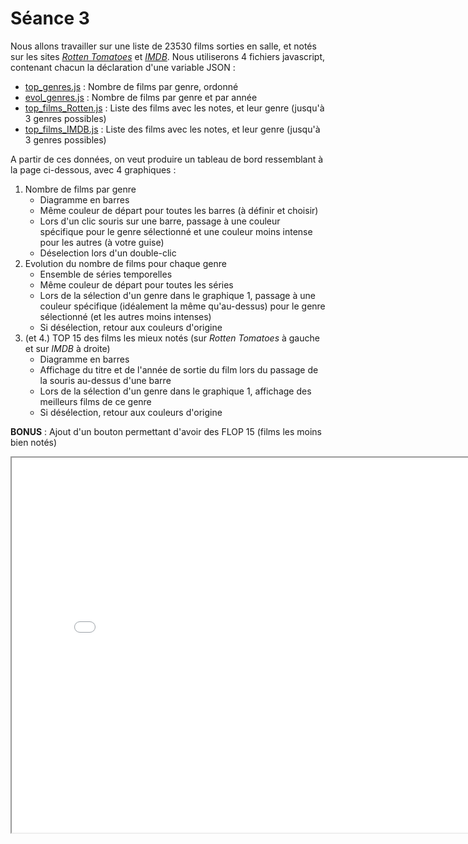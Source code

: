 # Séance 3

Nous allons travailler sur une liste de 23530 films sorties en salle, et notés sur les sites [*Rotten Tomatoes*](https://www.rottentomatoes.com/) et [*IMDB*](https://www.imdb.com/). Nous utiliserons 4 fichiers javascript, contenant chacun la déclaration d'une variable JSON :

- [top_genres.js](seance3/top_genres.js) : Nombre de films par genre, ordonné
- [evol_genres.js](seance3/evol_genres.js) : Nombre de films par genre et par année
- [top_films_Rotten.js](seance3/top_films_Rotten.js) : Liste des films avec les notes, et leur genre (jusqu'à 3 genres possibles)
- [top_films_IMDB.js](seance3/top_films_IMDB.js) : Liste des films avec les notes, et leur genre (jusqu'à 3 genres possibles)

A partir de ces données, on veut produire un tableau de bord ressemblant à la page ci-dessous, avec 4 graphiques  :

1. Nombre de films par genre 
    - Diagramme en barres
    - Même couleur de départ pour toutes les barres (à définir et choisir)
    - Lors d'un clic souris sur une barre, passage à une couleur spécifique pour le genre sélectionné et une couleur moins intense pour les autres (à votre guise)
    - Déselection lors d'un double-clic
2. Evolution du nombre de films pour chaque genre
    - Ensemble de séries temporelles
    - Même couleur de départ pour toutes les séries
    - Lors de la sélection d'un genre dans le graphique 1, passage à une couleur spécifique (idéalement la même qu'au-dessus) pour le genre sélectionné (et les autres moins intenses)
    - Si désélection, retour aux couleurs d'origine
3. (et 4.) TOP 15 des films les mieux notés (sur *Rotten Tomatoes* à gauche et sur *IMDB* à droite)
    - Diagramme en barres
    - Affichage du titre et de l'année de sortie du film lors du passage de la souris au-dessus d'une barre
    - Lors de la sélection d'un genre dans le graphique 1, affichage des meilleurs films de ce genre
    - Si désélection, retour aux couleurs d'origine


**BONUS** : Ajout d'un bouton permettant d'avoir des FLOP 15 (films les moins bien notés)

<iframe src="seance3/resultat_voulu.html" style="width: 100%;min-width: 800px;min-height: 600px"></iframe>

